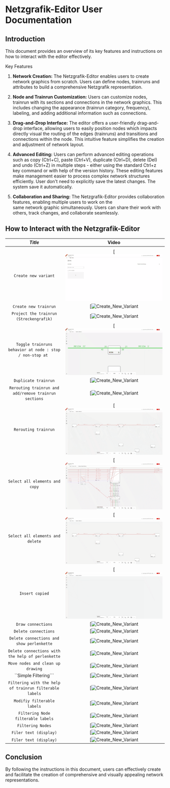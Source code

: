 # Netzgrafik-Editor User Documentation

## Introduction

This document provides an overview of its key features and instructions on how to interact with
the editor effectively.

Key Features

1. **Network Creation:**
   The Netzgrafik-Editor enables users to create network graphics from scratch.
   Users can define nodes, trainruns and attributes to build a comprehensive Netzgrafik
   representation.

2. **Node and Trainrun Customization:**
   Users can customize nodes, trainrun with its sections and connections in the network graphics.
   This includes changing the appearance (trainrun category, frequency), labeling, and adding
   additional information such as connections.

3. **Drag-and-Drop Interface:**
   The editor offers a user-friendly drag-and-drop interface, allowing users to easily position
   nodes
   which impacts directly visual the routing of the edges (trainruns) and transitions and
   connections
   within the node. This intuitive feature simplifies the creation and adjustment of network layout.

4. **Advanced Editing:**
   Users can perform advanced editing operations such as copy (Ctrl+C), paste (Ctrl+V),
   duplicate (Ctrl+D), delete (Del) and undo (Ctrl+Z) in multiple steps - either using the
   standard Ctrl+z key command or with help of the version history. These editing features make
   management easier to process complex network structures efficiently. User don't need to
   explicitly save the latest changes. The system save it automatically.

5. **Collaboration and Sharing:**
   The Netzgrafik-Editor provides collaboration features, enabling multiple users to work on the  
   same network graphic simultaneously. Users can share their work with others, track changes,
   and collaborate seamlessly.

## How to Interact with the Netzgrafik-Editor

|                            *Title*                            |                                                  Video                                                  |
|:-------------------------------------------------------------:|:-------------------------------------------------------------------------------------------------------:|
|                                                               |                                                                                                         |
|                   ```Create new variant```                    |               [![Create_New_Variant](./animated_images/2024-01-25-Create_New_Variant.gif)               |
|                   ```Create new trainrun```                   |              [![Create_New_Variant](./animated_images/2024-01-25-Create_New_Trainrun.gif)               |
|          ```Project the trainrun (Streckengrafik)```          |     [![Create_New_Variant](./animated_images/2024-01-25-Project_Along_Trainrun_Streckengrafik.gif)      |
| ```Toggle trainruns behavior at node : stop / non-stop at ``` |      [![Create_New_Variant](./animated_images/2024-01-25-Toogle_Stop_NonStop_trainrun_at_node.gif)      |
|                   ```Duplicate trainrun```                    |            [![Create_New_Variant](./animated_images/2024-1-25-Duplicate_Trainrun_ctr_d.gif)             |
|   ```Rerouting trainrun and add/remove trainrun sections```   |    [![Create_New_Variant](./animated_images/2024-1-25-Rerouting_extend_remove_trainrunsections-001)     |
|                   ```Rerouting trainrun```                    |         [![Create_New_Variant](./animated_images/2024-1-25-Rerouting_trainrunsections-001.gif)          |
|              ```Select all elements and copy```               |        [![Create_New_Variant](./animated_images/2024-1-25-SelectAll_ctrl-a-and-copy-ctrl-c.gif)         |
|             ```Select all elements and delete```              |             [![Create_New_Variant](./animated_images/2024-1-25-SelectAll-ctrl_a-delete.gif)             |
|                      ```Insert copied```                      |               [![Create_New_Variant](./animated_images/2024-1-25-CtrlV-Insert_copied.gif)               |
|                    ```Draw connections```                     |                 [![Create_New_Variant](./animated_images/2024-1-25_DrawConnections.gif)                 |
|                   ```Delete connections```                    |              [![Create_New_Variant](./animated_images/2024-1-25_DeleteConnections-001.gif)              |
|         ```Delete connections and show perlenkette```         | [![Create_New_Variant](./animated_images/2024-1-25_DeleteConnections-Perlenkette-Show_Connections.gif)  |
|     ```Delete connections with the help of perlenkette```     | [![Create_New_Variant](./animated_images/2024-1-25_DeleteConnections_Perlenkette_select_delete-002.gif) |
|             ```Move nodes and clean up drawing```             |          [![Create_New_Variant](./animated_images/2024-1-25-Move_nodes_reoute_notes_ports.gif)          |
|                     ``Simple Filtering```                     |                  [![Create_New_Variant](./animated_images/2024-1-25-Filtering-001.gif)                  |
|  ```Filtering with the help of trainrun filterable labels```  |                  [![Create_New_Variant](./animated_images/2024-1-25-Filtering-002.gif)                  |
|                ```Modifiy filterable labels```                |        [![Create_New_Variant](./animated_images/2024-1-25-Filtering-Modify_Labelgroups_003.gif)         |
|            ```Filtering Node filterable labels```             |          [![Create_New_Variant](./animated_images/2024-1-25-Filtering-NodeLabels_Editing.gif)           |
|                     ```Filtering Nodes```                     |    [![Create_New_Variant](./animated_images/2024-1-25-Filtering-NodeLabels_Editing-FilterOnOff.gif)     |
|                  ```Filer text (display)```                   |             [![Create_New_Variant](./animated_images/2024-1-25-Filtering-Display_Text.gif)              |
|                  ```Filer text (display)```                   |           [![Create_New_Variant](./animated_images/2024-1-25-Filtering-Display_Text-001.gif)            |

## Conclusion

By following the instructions in this document, users can effectively create and facilitate the
creation of comprehensive and visually appealing network representations.
